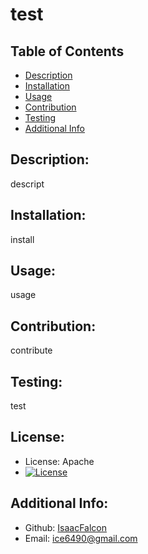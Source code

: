 # test 
  ## Table of Contents 
  - [Description](#description)
  - [Installation](#installation)
  - [Usage](#usage)
  - [Contribution](#contribution)
  - [Testing](#testing)
  - [Additional Info](#additional-info)

  ## Description:
  descript

  ## Installation:
  install

  ## Usage:
  usage

  ## Contribution:
  contribute

  ## Testing:
  test

  ## License:
  - License: Apache
  - [![License](https://img.shields.io/badge/License-Apache_2.0-blue.svg)](https://opensource.org/licenses/Apache-2.0)

  ## Additional Info:
  - Github: [IsaacFalcon](https://github.com/IsaacFalcon)
  - Email: ice6490@gmail.com